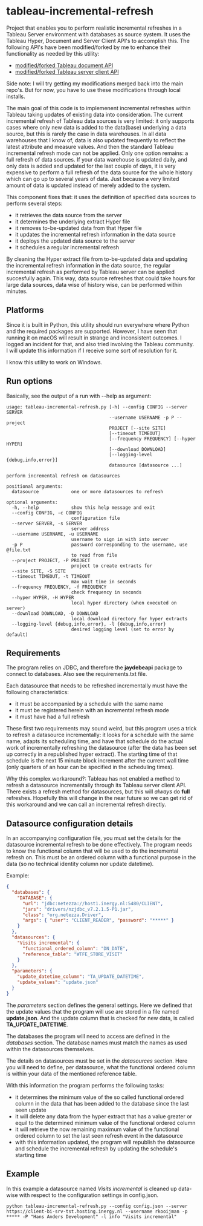 # tableau-incremental-refresh
Project that enables you to perform realistic incremental refreshes in a Tableau Server environment with databases as source system. It uses the Tableau Hyper, Document and Server Client API's to accomplish this. 
The following API's have been modified/forked by me to enhance their functionality as needed by this utility:
* [modified/forked Tableau document API](https://github.com/Bartman0/document-api-python)
* [modified/forked Tableau server client API](https://github.com/Bartman0/server-client-python)

Side note: I will try getting my modifications merged back into the main repo's. But for now, you have to use these modifications
through local installs.

The main goal of this code is to implemenent incremental refreshes within Tableau taking updates of existing data into consideration. The current incremental refresh of Tableau data sources is very limited: it only supports cases where only new data is added to the data(base) underlying a data source, but this is rarely the case in data warehouses. In all data warehouses that I know of, data is also updated frequently to reflect the latest attribute and measure values. And then the standard Tableau incremental refresh mode can not be applied. Only one option remains: a full refresh of data sources.
If your data warehouse is updated daily, and only data is added and updated for the last couple of days, it is very expensive to perform a full refresh of the data source for the whole history which can go up to several years of data. Just because a very limited amount of data is updated instead of merely added to the system.

This component fixes that: it uses the definition of specified data sources to perform several steps:
* it retrieves the data source from the server
* it determines the underlying extract Hyper file
* it removes to-be-updated data from that Hyper file
* it updates the incremental refresh information in the data source
* it deploys the updated data source to the server
* it schedules a regular incremental refresh

By cleaning the Hyper extract file from to-be-updated data and updating the incremental refresh information in the data source, the regular incremental refresh as performed by Tableau server can be applied succesfully again.
This way, data source refreshes that could take hours for large data sources, data wise of history wise, can be performed within minutes.

## Platforms

Since it is built in Python, this utility should run everywhere where Python and the required packages are supported.
However, I have seen that running it on macOS will result in strange and inconsistent outcomes. I logged an incident for that, and also 
tried involving the Tableau community. I will update this information if I receive some sort of resolution for it.

I know this utility to work on Windows.


## Run options

Basically, see the output of a run with --help as argument:

```text
usage: tableau-incremental-refresh.py [-h] --config CONFIG --server SERVER
                                      --username USERNAME -p P --project
                                      PROJECT [--site SITE]
                                      [--timeout TIMEOUT]
                                      [--frequency FREQUENCY] [--hyper HYPER]
                                      [--download DOWNLOAD]
                                      [--logging-level {debug,info,error}]
                                      datasource [datasource ...]

perform incremental refresh on datasources

positional arguments:
  datasource            one or more datasources to refresh

optional arguments:
  -h, --help            show this help message and exit
  --config CONFIG, -c CONFIG
                        configuration file
  --server SERVER, -s SERVER
                        server address
  --username USERNAME, -u USERNAME
                        username to sign in with into server
  -p P                  password corresponding to the username, use @file.txt
                        to read from file
  --project PROJECT, -P PROJECT
                        project to create extracts for
  --site SITE, -S SITE
  --timeout TIMEOUT, -t TIMEOUT
                        max wait time in seconds
  --frequency FREQUENCY, -f FREQUENCY
                        check frequency in seconds
  --hyper HYPER, -H HYPER
                        local hyper directory (when executed on server)
  --download DOWNLOAD, -D DOWNLOAD
                        local download directory for hyper extracts
  --logging-level {debug,info,error}, -l {debug,info,error}
                        desired logging level (set to error by default)
```

## Requirements

The program relies on JDBC, and therefore the **jaydebeapi** package to connect to databases. Also see the requirements.txt file.

Each datasource that needs to be refreshed incrementally must have the following characteristics:
* it must be accompanied by a schedule with the same name
* it must be registered herein with an incremental refresh mode 
* it must have had a full refresh

These first two requirements may sound weird, but this program uses a trick to refresh a datasource incrementally: it looks
for a schedule with the same name, adapts its scheduling time, and have that schedule do the actual work of
incrementally refreshing the datasource (after the data has been set up correctly in a republished hyper extract). The starting time 
of that schedule is the next 15 minute block increment after the current wall time (only quarters of an hour can be specified in the scheduling times).

Why this complex workaround?: Tableau has not enabled a method to refresh a datasource incrementally through its 
Tableau server client API. There exists a refresh method for datasources, but this will _always_ do **full** refreshes.
Hopefully this will change in the near future so we can get rid of this workaround and we can call an incremental refresh directly.

## Datasource configuration details

In an accompanying configuration file, you must set the details for the datasource incremental refresh to be done effectively. The program needs
to know the functional column that will be used to do the incremental refresh on. This must be an ordered column with a functional purpose in the data (so no
technical identity column nor update datetime).

Example:
```json
{
  "databases": {
    "DATABASE": {
      "url": "jdbc:netezza://host1.inergy.nl:5480/CLIENT",
      "jars": "drivers/nzjdbc_v7.2.1.5-P1.jar",
      "class": "org.netezza.Driver",
      "args": { "user": "CLIENT_READER", "password": "*****" }
    }
  },
  "datasources": {
    "Visits incremental": {
      "functional_ordered_column": "DN_DATE",
      "reference_table": "WTFE_STORE_VISIT"
    }
  },
  "parameters": {
    "update_datetime_column": "TA_UPDATE_DATETIME",
    "update_values": "update.json"
  }
}
```

The _parameters_ section defines the general settings. Here we defined that the update values that the program will use 
are stored in a file named **update.json**. And the update column that is checked for new data, is called **TA_UPDATE_DATETIME**.

The databases the program will need to access are defined in the _databases_ section. The database names must match the names
as used within the datasources themselves.

The details on datasources must be set in the _datasources_ section. Here you will need to define, per datasource, what the
functional ordered column is within your data of the mentioned reference table. 

With this information the program performs the following tasks:
- it determines the minimum value of the so called functional ordered column in the data that has been added to the database since the last seen update
- it will delete any data from the hyper extract that has a value greater or equil to the determined minimum value of the functional ordered column
- it will retrieve the now remaining maximum value of the functional ordered column to set the last seen refresh event in the datasource
- with this information updated, the program will republish the datasource and schedule the incremental refresh by updating the schedule's starting time

## Example

In this example a datasource named _Visits incremental_ is cleaned up data-wise with respect to the configuration settings in config.json.

```shell
python tableau-incremental-refresh.py --config config.json --server https://client-bi-srv-tst.hosting.inergy.nl --username rkooijman -p ***** -P "Hans Anders Development" -l info "Visits incremental"
```
